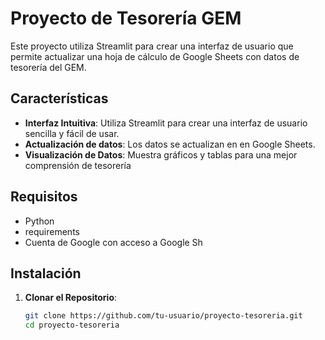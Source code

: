 # Proyecto de Tesorería GEM

Este proyecto utiliza Streamlit para crear una interfaz de usuario que permite actualizar una hoja de cálculo de Google Sheets con datos de tesorería del GEM.

## Características

- **Interfaz Intuitiva**: Utiliza Streamlit para crear una interfaz de usuario sencilla y fácil de usar.
- **Actualización de datos**: Los datos se actualizan en  en Google Sheets.
- **Visualización de Datos**: Muestra gráficos y tablas para una mejor comprensión de tesorería

## Requisitos

- Python 
- requirements
- Cuenta de Google con acceso a Google Sh

## Instalación

1. **Clonar el Repositorio**:

   ```bash
   git clone https://github.com/tu-usuario/proyecto-tesoreria.git
   cd proyecto-tesoreria
